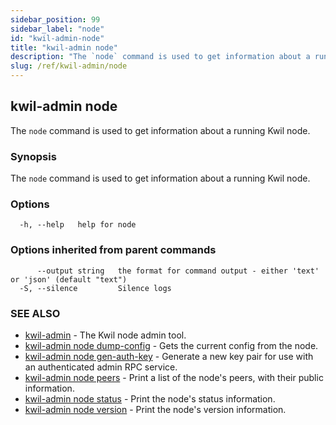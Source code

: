 ```yaml
---
sidebar_position: 99
sidebar_label: "node"
id: "kwil-admin-node"
title: "kwil-admin node"
description: "The `node` command is used to get information about a running Kwil node."
slug: /ref/kwil-admin/node
---
```


## kwil-admin node

The `node` command is used to get information about a running Kwil node.

### Synopsis

The `node` command is used to get information about a running Kwil node.

### Options

```
  -h, --help   help for node
```

### Options inherited from parent commands

```
      --output string   the format for command output - either 'text' or 'json' (default "text")
  -S, --silence         Silence logs
```

### SEE ALSO

* [kwil-admin](/docs/ref/kwil-admin)	 - The Kwil node admin tool.
* [kwil-admin node dump-config](/docs/ref/kwil-admin/node/dump-config)	 - Gets the current config from the node.
* [kwil-admin node gen-auth-key](/docs/ref/kwil-admin/node/gen-auth-key)	 - Generate a new key pair for use with an authenticated admin RPC service.
* [kwil-admin node peers](/docs/ref/kwil-admin/node/peers)	 - Print a list of the node's peers, with their public information.
* [kwil-admin node status](/docs/ref/kwil-admin/node/status)	 - Print the node's status information.
* [kwil-admin node version](/docs/ref/kwil-admin/node/version)	 - Print the node's version information.

